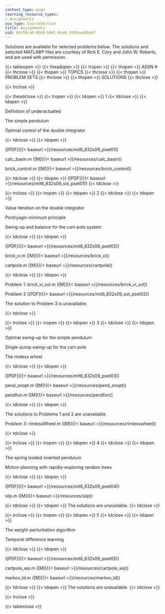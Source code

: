 ```yaml
---
content_type: page
learning_resource_types:
- Assignments
ocw_type: CourseSection
title: Assignments
uid: 04c58ca0-0560-b9d1-6ca6-2691ea66babf
---
```


Solutions are available for selected problems below. The solutions and selected MATLAB® files are courtesy of Rick E. Cory and John W. Roberts, and are used with permission.

{{< tableopen >}}
{{< theadopen >}}
{{< tropen >}}
{{< thopen >}}
ASSN #
{{< thclose >}}
{{< thopen >}}
TOPICS
{{< thclose >}}
{{< thopen >}}
PROBLEM SETS
{{< thclose >}}
{{< thopen >}}
SOLUTIONS
{{< thclose >}}

{{< trclose >}}

{{< theadclose >}}
{{< tropen >}}
{{< tdopen >}}
1
{{< tdclose >}}
{{< tdopen >}}


Definition of underactuated

The simple pendulum

Optimal control of the double integrator


{{< tdclose >}}
{{< tdopen >}}


([PDF]({{< baseurl >}}/resources/mit6_832s09_pset01))

calc\_basin.m ([M]({{< baseurl >}}/resources/calc_basin))

brick\_control.m ([M]({{< baseurl >}}/resources/brick_control))


{{< tdclose >}}
{{< tdopen >}}
([PDF]({{< baseurl >}}/resources/mit6_832s09_sol_pset01))
{{< tdclose >}}

{{< trclose >}}
{{< tropen >}}
{{< tdopen >}}
2
{{< tdclose >}}
{{< tdopen >}}


Value iteration on the double integrator

Pontryagin minimum principle

Swing-up and balance for the cart-pole system


{{< tdclose >}}
{{< tdopen >}}


([PDF]({{< baseurl >}}/resources/mit6_832s09_pset02))

brick\_vi.m ([M]({{< baseurl >}}/resources/brick_vi))

cartpole.m ([M]({{< baseurl >}}/resources/cartpole))


{{< tdclose >}}
{{< tdopen >}}


Problem 1: brick\_vi\_sol.m ([M]({{< baseurl >}}/resources/brick_vi_sol))

Problem 2 ([PDF]({{< baseurl >}}/resources/mit6_832s09_sol_pset02))

The solution to Problem 3 is unavailable.


{{< tdclose >}}

{{< trclose >}}
{{< tropen >}}
{{< tdopen >}}
3
{{< tdclose >}}
{{< tdopen >}}


Optimal swing-up for the simple pendulum

Single-pump swing-up for the cart-pole

The rimless wheel


{{< tdclose >}}
{{< tdopen >}}


([PDF]({{< baseurl >}}/resources/mit6_832s09_pset03))

pend\_snopt.m ([M]({{< baseurl >}}/resources/pend_snopt))

pendfun.m ([M]({{< baseurl >}}/resources/pendfun))


{{< tdclose >}}
{{< tdopen >}}


The solutions to Problems 1 and 2 are unavailable.

Problem 3: rimlessWheel.m ([M]({{< baseurl >}}/resources/rimlesswheel))


{{< tdclose >}}

{{< trclose >}}
{{< tropen >}}
{{< tdopen >}}
4
{{< tdclose >}}
{{< tdopen >}}


The spring loaded inverted pendulum

Motion planning with rapidly-exploring random trees


{{< tdclose >}}
{{< tdopen >}}


([PDF]({{< baseurl >}}/resources/mit6_832s09_pset04))

slip.m ([M]({{< baseurl >}}/resources/slip))


{{< tdclose >}}
{{< tdopen >}}
The solutions are unavailable.
{{< tdclose >}}

{{< trclose >}}
{{< tropen >}}
{{< tdopen >}}
5
{{< tdclose >}}
{{< tdopen >}}


The weight-perturbation algorithm

Temporal difference learning


{{< tdclose >}}
{{< tdopen >}}


([PDF]({{< baseurl >}}/resources/mit6_832s09_pset05))

cartpole\_wp.m ([M]({{< baseurl >}}/resources/cartpole_wp))

markov\_td.m ([M]({{< baseurl >}}/resources/markov_td))


{{< tdclose >}}
{{< tdopen >}}
The solutions are unavailable.
{{< tdclose >}}

{{< trclose >}}

{{< tableclose >}}